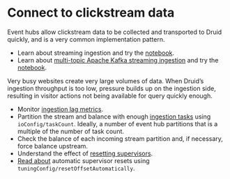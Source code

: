 # Connect to clickstream data

Event hubs allow clickstream data to be collected and transported to Druid quickly, and is a very common implementation pattern.

* Learn about streaming ingestion and try the [notebook](../../02-ingestion/01-streaming-from-kafka.ipynb).
* Learn about [multi-topic Apache Kafka streaming ingestion](https://druid.apache.org/docs/latest/ingestion/kafka-ingestion#ingest-from-multiple-topics) and try the [notebook](../../02-ingestion/11-stream-from-multiple-topics.ipynb).

Very busy websites create very large volumes of data. When Druid’s ingestion throughput is too low, pressure builds up on the ingestion side, resulting in visitor actions not being available for query quickly enough.

* Monitor [ingestion lag metrics](https://druid.apache.org/docs/latest/operations/metrics/#ingestion-metrics).
* Partition the stream and balance with enough [ingestion tasks](https://druid.apache.org/docs/latest/ingestion/supervisor#io-configuration) using `ioConfig/taskCount`. Ideally, a number of event hub partitions that is a multiple of the number of task count.
* Check the balance of each incoming stream partition and, if necessary, force balance upstream.
* Understand the effect of [resetting supervisors](https://druid.apache.org/docs/latest/api-reference/supervisor-api#reset-a-supervisor).
* [Read about](https://druid.apache.org/docs/latest/ingestion/supervisor#tuning-configuration) automatic supervisor resets using `tuningConfig/resetOffsetAutomatically`.